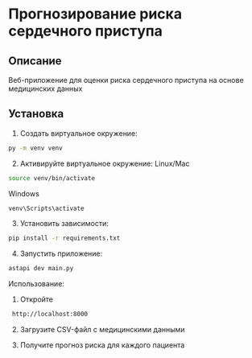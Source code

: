# Прогнозирование риска сердечного приступа

## Описание
Веб-приложение для оценки риска сердечного приступа на основе медицинских данных

## Установка

1. Создать виртуальное окружение:
```bash
py -m venv venv
```
2. Активируйте виртуальное окружение:
Linux/Mac
```bash
source venv/bin/activate
```
Windows
```bash
venv\Scripts\activate
```

3. Установить зависимости:
```bash
pip install -r requirements.txt
```
4. Запустить приложение:
```bash
astapi dev main.py
```
Использование:
1. Откройте
```bash
 http://localhost:8000
```
2. Загрузите CSV-файл с медицинскими данными

3. Получите прогноз риска для каждого пациента
